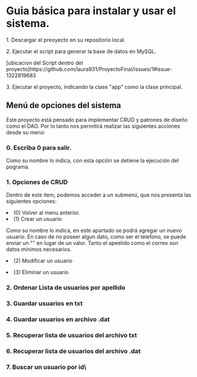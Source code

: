 <h1>Guia básica para instalar y usar el sistema.</h1>

<p>1. Descargar el preoyecto en su repositorio local.</p>
<p>2. Ejecutar el script para generar la base de datos en MySQL.</p>
[ubicacion del Script dentro del proyecto]https://github.com/laura931/ProyectoFinal/issues/1#issue-1322819683
<p>3. Ejecutar el proyecto, indicando la clase "app" como la clase principal.</p>


<h2>Menú de opciones del sistema</h2>
<p>Este proyecto está pensado para implementar CRUD y patrones de diseño como el DAO. Por lo tanto nos permitirá 
realizar las siguientes acciones desde su menú: </p>

<h3>0. Escriba 0 para salir.</h3>
    <p>Como su nombre lo indica, con esta opción se detiene la ejecución del pograma.</p>

<h3>1. Opciones de CRUD</h3>
    <p>Dentro de este ítem, podemos acceder a un submenú, que nos presenta las siguientes opciones:</p>
      <li>(0) Volver al menu anterior.</li>
      <li>(1) Crear un usuario</li>
          <p>Como su nombre lo indica, en este apartado se podrá agregar un nuevo usuario. En caso de no poseer 
          algun dato, como ser el telefono, se puede enviar un "" en lugar de un valor. Tanto el apeelido como 
          el correo son datos mínimos necesarios.</p>
      <li>(2) Modificar un usuario</li>
          <p></p>
      <li>(3) Eliminar un usuario</li>
          <p></p>

<h3>2. Ordenar Lista de usuarios por apellido</h3>
    <p></p>

<h3>3. Guardar usuarios en txt</h3>
    <p></p>

<h3>4. Guardar usuarios en archivo .dat</h3>
    <p></p>

<h3>5. Recuperar lista de usuarios del archivo txt</h3>
    <p></p>

<h3>6. Recuperar lista de usuarios del archivo .dat</h3>
    <p></p>

<h3>7. Buscar un usuario por id\</h3>
    <p></p>

